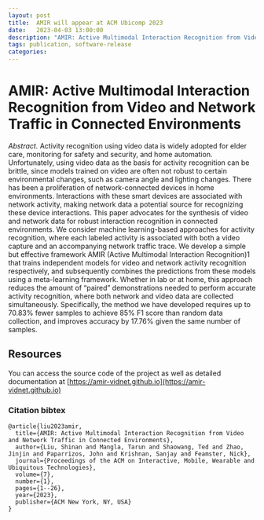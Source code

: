 ```yaml
---
layout: post
title:  AMIR will appear at ACM Ubicomp 2023
date:   2023-04-03 13:00:00
description: "AMIR: Active Multimodal Interaction Recognition from Video and Network Traffic in Connected Environments"
tags: publication, software-release
categories: 
---
```


# AMIR: Active Multimodal Interaction Recognition from Video and Network Traffic in Connected Environments

*Abstract.* Activity recognition using video data is widely adopted for elder care, monitoring for safety and security, and home automation. Unfortunately, using video data as the basis for activity recognition can be brittle, since models trained on video are often not robust to certain environmental changes, such as camera angle and lighting changes. There has been a proliferation of network-connected devices in home environments. Interactions with these smart devices are associated with network activity, making network data a potential source for recognizing these device interactions. This paper advocates for the synthesis of video and network data for robust interaction recognition in connected environments. We consider machine learning-based approaches for activity recognition, where each labeled activity is associated with both a video capture and an accompanying network traffic trace. We develop a simple but effective framework AMIR (Active Multimodal Interaction Recognition)1 that trains independent models for video and network activity recognition respectively, and subsequently combines the predictions from these models using a meta-learning framework. Whether in lab or at home, this approach reduces the amount of “paired” demonstrations needed to perform accurate activity recognition, where both network and video data are collected simultaneously. Specifically, the method we have developed requires up to 70.83% fewer samples to achieve 85% F1 score than random data collection, and improves accuracy by 17.76% given the same number of samples.

## Resources
You can access the source code of the project as well as detailed documentation at [https://amir-vidnet.github.io](https://amir-vidnet.github.io)

### Citation bibtex
```
@article{liu2023amir,
  title={AMIR: Active Multimodal Interaction Recognition from Video and Network Traffic in Connected Environments},
  author={Liu, Shinan and Mangla, Tarun and Shaowang, Ted and Zhao, Jinjin and Paparrizos, John and Krishnan, Sanjay and Feamster, Nick},
  journal={Proceedings of the ACM on Interactive, Mobile, Wearable and Ubiquitous Technologies},
  volume={7},
  number={1},
  pages={1--26},
  year={2023},
  publisher={ACM New York, NY, USA}
}
```